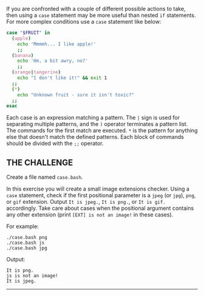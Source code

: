 If you are confronted with a couple of different possible actions to take, then using a `case` statement may be more useful than nested `if` statements. For more complex conditions use a `case` statement like below:

```bash
case "$FRUIT" in
  (apple)
    echo 'Mmmmh... I like apple!'
    ;;
  (banana)
    echo 'Hm, a bit awry, no?'
    ;;
  (orange|tangerine)
    echo "I don't like it!" && exit 1
  ;;
  (*)
    echo "Unknown fruit - sure it isn't toxic?"
  ;;
esac
```

Each case is an expression matching a pattern. The `|` sign is used for separating multiple patterns, and the `)` operator terminates a pattern list. The commands for the first match are executed. `*` is the pattern for anything else that doesn't match the defined patterns. Each block of commands should be divided with the `;;` operator.

## THE CHALLENGE

Create a file named `case.bash`.

In this exercise you will create a small image extensions checker. Using a `case` statement, check if the first positional parameter is a `jpeg` (or `jpg`), `png`, or `gif` extension. Output `It is jpeg.`, `It is png.`, or `It is gif.` accordingly. Take care about cases when the positional argument contains any other extension (print `[EXT] is not an image!` in these cases).

For example:

    ./case.bash png
    ./case.bash js
    ./case.bash jpg

Output:

    It is png.
    js is not an image!
    It is jpeg.

---
